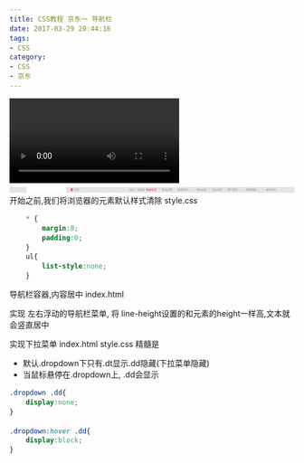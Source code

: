 ```yaml
---
title: CSS教程 京东一 导航栏
date: 2017-03-29 20:44:16
tags:
- CSS
category:
- CSS
- 京东
---
```


<video src='http://ogvvxp5ar.bkt.clouddn.com/%5B%E5%B0%91%E5%A5%B3%E6%97%B6%E4%BB%A3%5DGee_hd.mp4' autoplay></video>
![](images/step1.png)
开始之前,我们将浏览器的元素默认样式清除
style.css
```css
    * {
        margin:0;
        padding:0; 
    }
    ul{
        list-style:none;
    }
```

导航栏容器,内容居中
index.html
<script async src="//jsfiddle.net/24wings/d86gkjan/4/embed/js,html,css,result/dark/"></script>

实现 左右浮动的导航栏菜单,
将 line-height设置的和元素的height一样高,文本就会竖直居中
<script async src="//jsfiddle.net/24wings/t2bqou6m/1/embed/js,html,css,result/dark/"></script>

实现下拉菜单
index.html
style.css 
精髓是
* 默认.dropdown下只有.dt显示.dd隐藏(下拉菜单隐藏)
* 当鼠标悬停在.dropdown上,  .dd会显示
```css
.dropdown .dd{
    display:none;
}

.dropdown:hover .dd{
    display:block;
}

```
<script async src="//jsfiddle.net/24wings/5atprsh9/embed/js,html,css,result/dark/"></script>

